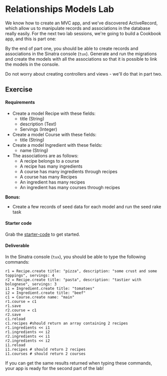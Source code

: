 # Relationships Models Lab

We know how to create an MVC app, and we've discovered ActiveRecord, which allow us to manipulate records and associations in the database really easily. For the next two lab sessions, we're going to build a Cookbook app, and this is part one:

By the end of part one, you should be able to create records and associations in the Sinatra console (`tux`). Generate and run the migrations and create the models with all the associations so that it is possible to link the models in the console.

Do not worry about creating controllers and views - we'll do that in part two.

## Exercise

#### Requirements

- Create a model Recipe with these fields:
  - title (String)
  - description (Text)
  - Servings (Integer)
- Create a model Course with these fields:
  - title (String)
- Create a model Ingredient with these fields:
  - name (String)
- The associations are as follows:
  - A recipe belongs to a course
  - A recipe has many ingredients
  - A course has many ingredients through recipes
  - A course has many Recipes
  - An ingredient has many recipes
  - An ingredient has many courses through recipes

**Bonus:**

- Create a few records of seed data for each model and run the seed rake task

#### Starter code

Grab the [starter-code](https://github.com/generalassembly-la/wdi/blob/master/curriculum/baseline/06-server-applications/sinatra/relationship-models-lab/starter-code) to get started.

#### Deliverable

In the Sinatra console (`tux`), you should be able to type the following commands:

``` 
r1 = Recipe.create title: "pizza", description: "some crust and some toppings", servings: 4
r2 = Recipe.create title: "pasta", description: "tastier with bolognese", servings: 3
i1 = Ingredient.create title: "tomatoes"
i2 = Ingredient.create title: "beef"
c1 = Course.create name: "main"
r1.course = c1
r1.save
r2.course = c1
r2.save
c1.reload
c1.recipes #should return an array containing 2 recipes
r1.ingredients << i1
r1.ingredients << i2
r2.ingredients << i1
r2.ingredients << i2
i1.reload
i1.recipes # should return 2 recipes
i1.courses # should return 2 courses

```

If you can get the same results returned when typing these commands, your app is ready for the second part of the lab!

